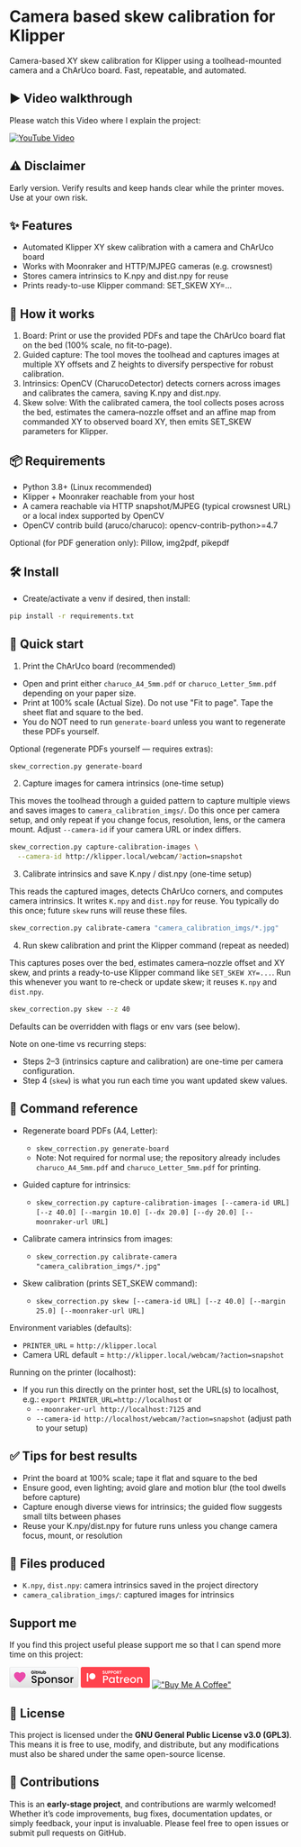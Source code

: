 # Camera based skew calibration for Klipper

Camera-based XY skew calibration for Klipper using a toolhead-mounted camera and a ChArUco board. Fast, repeatable, and automated.

## ▶️ Video walkthrough

Please watch this Video where I explain the project: 

[![YouTube Video](https://img.youtube.com/vi/WQilddTZJRA/0.jpg)](https://youtu.be/WQilddTZJRA)

## ⚠️ Disclaimer

Early version. Verify results and keep hands clear while the printer moves. Use at your own risk.

## ✨ Features

- Automated Klipper XY skew calibration with a camera and ChArUco board
- Works with Moonraker and HTTP/MJPEG cameras (e.g. crowsnest)
- Stores camera intrinsics to K.npy and dist.npy for reuse
- Prints ready-to-use Klipper command: SET_SKEW XY=...

## 🧠 How it works

1) Board: Print or use the provided PDFs and tape the ChArUco board flat on the bed (100% scale, no fit-to-page).
2) Guided capture: The tool moves the toolhead and captures images at multiple XY offsets and Z heights to diversify perspective for robust calibration.
3) Intrinsics: OpenCV (CharucoDetector) detects corners across images and calibrates the camera, saving K.npy and dist.npy.
4) Skew solve: With the calibrated camera, the tool collects poses across the bed, estimates the camera–nozzle offset and an affine map from commanded XY to observed board XY, then emits SET_SKEW parameters for Klipper.

## 📦 Requirements

- Python 3.8+ (Linux recommended)
- Klipper + Moonraker reachable from your host
- A camera reachable via HTTP snapshot/MJPEG (typical crowsnest URL) or a local index supported by OpenCV
- OpenCV contrib build (aruco/charuco): opencv-contrib-python>=4.7

Optional (for PDF generation only): Pillow, img2pdf, pikepdf

## 🛠️ Install

- Create/activate a venv if desired, then install:
```bash
pip install -r requirements.txt
```

## 🚀 Quick start

1) Print the ChArUco board (recommended)

- Open and print either `charuco_A4_5mm.pdf` or `charuco_Letter_5mm.pdf` depending on your paper size.
- Print at 100% scale (Actual Size). Do not use "Fit to page". Tape the sheet flat and square to the bed.
- You do NOT need to run `generate-board` unless you want to regenerate these PDFs yourself.

Optional (regenerate PDFs yourself — requires extras):

```bash
skew_correction.py generate-board
```

2) Capture images for camera intrinsics (one-time setup)

This moves the toolhead through a guided pattern to capture multiple views and saves images to `camera_calibration_imgs/`. Do this once per camera setup, and only repeat if you change focus, resolution, lens, or the camera mount. Adjust `--camera-id` if your camera URL or index differs.

```bash
skew_correction.py capture-calibration-images \
  --camera-id http://klipper.local/webcam/?action=snapshot
```

3) Calibrate intrinsics and save K.npy / dist.npy (one-time setup)

This reads the captured images, detects ChArUco corners, and computes camera intrinsics. It writes `K.npy` and `dist.npy` for reuse. You typically do this once; future `skew` runs will reuse these files.

```bash
skew_correction.py calibrate-camera "camera_calibration_imgs/*.jpg"
```

4) Run skew calibration and print the Klipper command (repeat as needed)

This captures poses over the bed, estimates camera–nozzle offset and XY skew, and prints a ready-to-use Klipper command like `SET_SKEW XY=...`. Run this whenever you want to re-check or update skew; it reuses `K.npy` and `dist.npy`.

```bash
skew_correction.py skew --z 40
```

Defaults can be overridden with flags or env vars (see below).

Note on one-time vs recurring steps:
- Steps 2–3 (intrinsics capture and calibration) are one-time per camera configuration.
- Step 4 (`skew`) is what you run each time you want updated skew values.

## 🔧 Command reference

- Regenerate board PDFs (A4, Letter):
  - `skew_correction.py generate-board`
  - Note: Not required for normal use; the repository already includes `charuco_A4_5mm.pdf` and `charuco_Letter_5mm.pdf` for printing.

- Guided capture for intrinsics:
  - `skew_correction.py capture-calibration-images [--camera-id URL] [--z 40.0] [--margin 10.0] [--dx 20.0] [--dy 20.0] [--moonraker-url URL]`

- Calibrate camera intrinsics from images:
  - `skew_correction.py calibrate-camera "camera_calibration_imgs/*.jpg"`

- Skew calibration (prints SET_SKEW command):
  - `skew_correction.py skew [--camera-id URL] [--z 40.0] [--margin 25.0] [--moonraker-url URL]`

Environment variables (defaults):
- `PRINTER_URL` = `http://klipper.local`
- Camera URL default = `http://klipper.local/webcam/?action=snapshot`

Running on the printer (localhost):
- If you run this directly on the printer host, set the URL(s) to localhost, e.g.:
  `export PRINTER_URL=http://localhost`
  or
  - `--moonraker-url http://localhost:7125` and 
  - `--camera-id http://localhost/webcam/?action=snapshot` (adjust path to your setup)

## ✅ Tips for best results

- Print the board at 100% scale; tape it flat and square to the bed
- Ensure good, even lighting; avoid glare and motion blur (the tool dwells before capture)
- Capture enough diverse views for intrinsics; the guided flow suggests small tilts between phases
- Reuse your K.npy/dist.npy for future runs unless you change camera focus, mount, or resolution

## 📂 Files produced

- `K.npy`, `dist.npy`: camera intrinsics saved in the project directory
- `camera_calibration_imgs/`: captured images for intrinsics

## Support me

If you find this project useful please support me so that I can spend more time on this project:

  [!["Github Sponsor"](./res/github_sponsor.png)](https://github.com/sponsors/undingen)
  [![Patreon](./res//patreon.png)](https://www.patreon.com/bePatron?u=10741923)
  [!["Buy Me A Coffee"](https://www.buymeacoffee.com/assets/img/custom_images/orange_img.png)](https://www.buymeacoffee.com/hiernichterfunden)


## 📜 License

This project is licensed under the **GNU General Public License v3.0 (GPL3)**. This means it is free to use, modify, and distribute, but any modifications must also be shared under the same open-source license.

## 🤝 Contributions

This is an **early-stage project**, and contributions are warmly welcomed! Whether it’s code improvements, bug fixes, documentation updates, or simply feedback, your input is invaluable. Please feel free to open issues or submit pull requests on GitHub.

